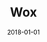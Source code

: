 ---
layout: site
title: "Wox"
date: 2018-01-01
categories: [community]
version: 1.5.7
major: 1
minor: 5
patch: 7
slug: wox
link: http://www.getwox.com/
permalink: /sites/:slug
---